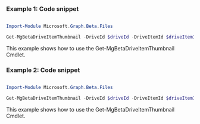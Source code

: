 ### Example 1: Code snippet

```powershell

Import-Module Microsoft.Graph.Beta.Files

Get-MgBetaDriveItemThumbnail -DriveId $driveId -DriveItemId $driveItemId

```
This example shows how to use the Get-MgBetaDriveItemThumbnail Cmdlet.

### Example 2: Code snippet

```powershell

Import-Module Microsoft.Graph.Beta.Files

Get-MgBetaDriveItemThumbnail -DriveId $driveId -DriveItemId $driveItemId -Property "c300x400_crop" 

```
This example shows how to use the Get-MgBetaDriveItemThumbnail Cmdlet.

